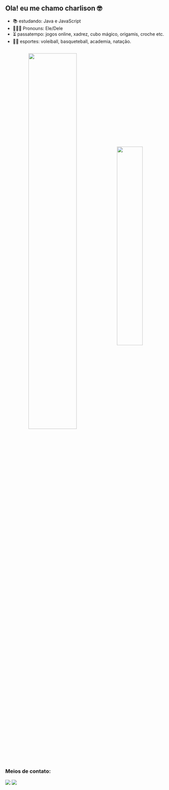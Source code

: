 ## Ola! eu me chamo charlison 🤓



- 📚 estudando: Java e JavaScript
- 👨🏻‍💻 Pronouns: Ele/Dele
- ⏳ passatempo: jogos online, xadrez, cubo mágico, origamis, croche etc.
- 🏋🏼 esportes: voleiball, basqueteball, academia, natação.
##
<div  align="center" style="margin-bottom:100px">
<img width=55% align="center"  src="https://github-readme-streak-stats.herokuapp.com?user=Charlisonsantos&theme=dark&mode=weekly" />
<img width=40% align="center" src="https://github-readme-stats-git-main-rafaelalexandrino.vercel.app/api/top-langs/?username=Charlisonsantos&show_icons=true&theme=dark&layout=compact" />
</div>

##
<h3 align="left">Meios de contato:</h3>
<div>
<a href="https://instagram.com/charli_181_" target="_blank"><img src="https://img.shields.io/badge/-Instagram-%23E4405F?style=for-the-badge&logo=instagram&logoColor=white" target="_blank"></a>
<a href = "mailto:francisco.charlison09@aluno.ifce.edu.br"><img src="https://img.shields.io/badge/-Gmail-%23333?style=for-the-badge&logo=gmail&logoColor=white" target="_blank"></a>
</div>
